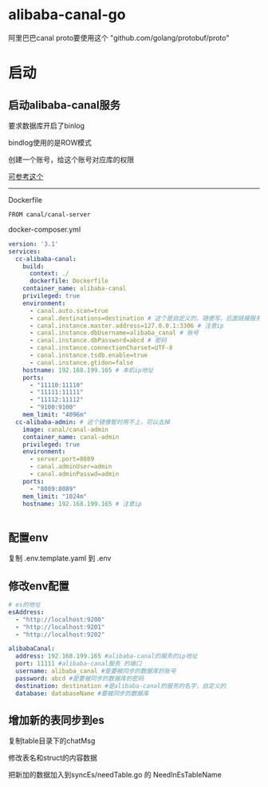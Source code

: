 # alibaba-canal-go
阿里巴巴canal proto要使用这个 "github.com/golang/protobuf/proto"


# 启动
## 启动alibaba-canal服务
要求数据库开启了binlog

bindlog使用的是ROW模式

创建一个账号，给这个账号对应库的权限

[可参考这个](https://www.codeccc.cn/index.php/2024/03/18/%e9%98%bf%e9%87%8c%e7%9a%84-binlog-%e7%9a%84%e5%a2%9e%e9%87%8f%e8%ae%a2%e9%98%85%e5%92%8c%e6%b6%88%e8%b4%b9%e7%bb%84%e4%bb%b6/)

---

Dockerfile
```
FROM canal/canal-server
```

docker-composer.yml
```yml
version: '3.1'
services:
  cc-alibaba-canal:
    build:
      context: ./
      dockerfile: Dockerfile
    container_name: alibaba-canal
    privileged: true
    environment:
      - canal.auto.scan=true
      - canal.destinations=destination # 这个是自定义的，随便写，后面链接服务的时候也是要和这个一样
      - canal.instance.master.address=127.0.0.1:3306 # 注意ip
      - canal.instance.dbUsername=alibaba_canal # 账号
      - canal.instance.dbPassword=abcd # 密码
      - canal.instance.connectionCharset=UTF-8
      - canal.instance.tsdb.enable=true
      - canal.instance.gtidon=false
    hostname: 192.168.199.165 # 本机ip地址
    ports:
      - "11110:11110"
      - "11111:11111"
      - "11112:11112"
      - "9100:9100"
    mem_limit: "4096m"
  cc-alibaba-admin: # 这个镜像暂时用不上，可以去掉
    image: canal/canal-admin
    container_name: canal-admin
    privileged: true
    environment:
      - server.port=8089
      - canal.adminUser=admin
      - canal.adminPasswd=admin
    ports:
      - "8089:8089"
    mem_limit: "1024m"
    hostname: 192.168.199.165 # 注意ip



```
## 配置env
复制 .env.template.yaml 到 .env
## 修改env配置
``` yaml
# es的地址
esAddress: 
  - "http://localhost:9200"
  - "http://localhost:9201"
  - "http://localhost:9202"

alibabaCanal:
  address: 192.168.199.165 #alibaba-canal的服务的ip地址
  port: 11111 #alibaba-canal服务 的端口
  username: alibaba_canal #是要被同步的数据库的账号
  password: abcd #是要被同步的数据库的密码
  destination: destination #是alibaba-canal的服务的名字，自定义的
  database: databaseName #要被同步的数据库
```

## 增加新的表同步到es
复制table目录下的chatMsg

修改表名和struct的内容数据

把新加的数据加入到syncEs/needTable.go 的 NeedInEsTableName
